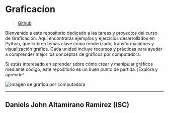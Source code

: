 # **Graficacíon** 
> [Github](https://github.com/DanielsAltamirano "Perfil de Github")

Bienvenido a este repositorio dedicado a las tareas y proyectos del curso de Graficación. Aquí encontrarás ejemplos y ejercicios desarrollados en Python, que cubren temas clave como renderizado, transformaciones y visualización gráfica. Cada unidad incluye recursos y prácticas para ayudar a comprender mejor los conceptos de gráficos por computadora.

Si estás interesado en aprender sobre cómo crear y manipular gráficos mediante código, este repositorio es un buen punto de partida. ¡Explora y aprende!

![Imagen de grafico por computadora](https://carlosalbertovara.wordpress.com/wp-content/uploads/2011/01/maquinas_3d-1024x768.jpg)

--------

## Daniels John Altamirano Ramirez (ISC)
